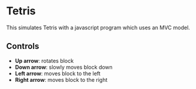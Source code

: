 # Tetris

This simulates Tetris with a javascript program which uses an MVC model.

## Controls

* **Up arrow**: rotates block
* **Down arrow**: slowly moves block down
* **Left arrow**: moves block to the left
* **Right arrow**: moves block to the right